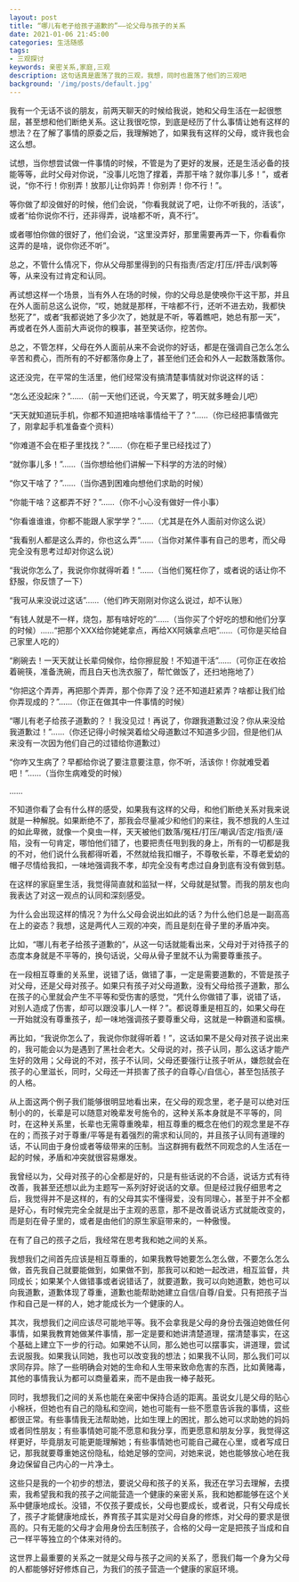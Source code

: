 ```yaml
---
layout: post
title: “哪儿有老子给孩子道歉的”——论父母与孩子的关系
date: 2021-01-06 21:45:00
categories: 生活随感
tags:
- 三观探讨
keywords: 亲密关系,家庭,三观
description: 这句话真是震荡了我的三观，我想，同时也震荡了他们的三观吧
background: '/img/posts/default.jpg'
---
```


我有一个无话不谈的朋友，前两天聊天的时候给我说，她和父母生活在一起很憋屈，甚至想和他们断绝关系。这让我很吃惊，到底是经历了什么事情让她有这样的想法？在了解了事情的原委之后，我理解她了，如果我有这样的父母，或许我也会这么想。

试想，当你想尝试做一件事情的时候，不管是为了更好的发展，还是生活必备的技能等等，此时父母对你说，“没事儿吃饱了撑着，弄那干啥？就你事儿多！”，或者说，“你不行！你别弄！放那儿让你妈弄！你别弄！你不行！”。

等你做了却没做好的时候，他们会说，“你看我就说了吧，让你不听我的，活该”，或者“给你说你不行，还非得弄，说啥都不听，真不行”。

或者哪怕你做的很好了，他们会说，“这里没弄好，那里需要再弄一下，你看看你这弄的是啥，说你你还不听”。

总之，不管什么情况下，你从父母那里得到的只有指责/否定/打压/抨击/讽刺等等，从来没有过肯定和认同。

再试想这样一个场景，当有外人在场的时候，你的父母总是使唤你干这干那，并且在外人面前总这么说你，“哎，她就是那样，干啥都不行，还听不进去劝，我都快愁死了”，或者“我都说她了多少次了，她就是不听，等着瞧吧，她总有那一天”，再或者在外人面前大声说你的糗事，甚至笑话你，挖苦你。

总之，不管怎样，父母在外人面前从来不会说你的好话，都是在强调自己怎么怎么辛苦和费心，而所有的不好都落你身上了，甚至他们还会和外人一起数落数落你。

这还没完，在平常的生活里，他们经常没有搞清楚事情就对你说这样的话：

“怎么还没起床？”……（前一天他们还说，今天累了，明天就多睡会儿吧）

“天天就知道玩手机，你都不知道把啥啥事情给干了？”……（你已经把事情做完了，刚拿起手机准备查个资料）

“你难道不会在柜子里找找？”……（你在柜子里已经找过了）

“就你事儿多！”……（当你想给他们讲解一下科学的方法的时候）

“你又干啥了？”……（当你遇到困难向想他们求助的时候）

“你能干啥？这都弄不好？”……（你不小心没有做好一件小事）

“你看谁谁谁，你都不能跟人家学学？”……（尤其是在外人面前对你这么说）

“我看别人都是这么弄的，你也这么弄”……（当你对某件事有自己的思考，而父母完全没有思考过却对你这么说）

“我说你怎么了，我说你你就得听着！”……（当他们冤枉你了，或者说的话让你不舒服，你反馈了一下）

“我可从来没说过这话”……（他们昨天刚刚对你这么说过，却不认账）

“有钱人就是不一样，烧包，那有啥好吃的”……（当你买了个好吃的想和他们分享的时候）……“把那个XXX给你姥姥拿点，再给XX阿姨拿点吧”……（可你是买给自己家里人吃的）

“刷碗去！一天天就让长辈伺候你，给你擦屁股！不知道干活”……（可你正在收拾着碗筷，准备洗碗，而且白天也洗衣服了，帮忙做饭了，还扫地拖地了）

“你把这个弄弄，再把那个弄弄，那个你弄了没？还不知道赶紧弄？啥都让我们给你弄现成的？”……（你正在做其中一件事情的时候）

“哪儿有老子给孩子道歉的？！我没见过！再说了，你跟我道歉过没？你从来没给我道歉过！”……（你还记得小时候哭着给父母道歉过不知道多少回，但是他们从来没有一次因为他们自己的过错给你道歉过）

“你咋又生病了？早都给你说了要注意要注意，你不听，活该你！你就难受着吧！”……（当你生病难受的时候）

……

不知道你看了会有什么样的感受，如果我有这样的父母，和他们断绝关系对我来说就是一种解脱。如果断绝不了，那我会尽量减少和他们的来往，我不想我的人生过的如此卑微，就像一个臭虫一样，天天被他们数落/冤枉/打压/嘲讽/否定/指责/诬陷，没有一句肯定，哪怕他们错了，也要把责任甩到我的身上，所有的一切都是我的不对，他们说什么我都得听着，不然就给我扣帽子，不尊敬长辈，不尊老爱幼的帽子尽情给我扣，一味地强调我不孝，却完全没有考虑过自身到底有没有做到慈。

在这样的家庭里生活，我觉得简直就和监狱一样，父母就是狱警。而我的朋友也向我表达了对这一观点的认同和深刻感受。

为什么会出现这样的情况？为什么父母会说出如此的话？为什么他们总是一副高高在上的姿态？我想，这是两代人三观的冲突，而且是刻在骨子里的矛盾冲突。

比如，“哪儿有老子给孩子道歉的”，从这一句话就能看出来，父母对于对待孩子的态度本身就是不平等的，换句话说，父母从骨子里就不认为需要尊重孩子。

在一段相互尊重的关系里，说错了话，做错了事，一定是需要道歉的，不管是孩子对父母，还是父母对孩子。如果只有孩子对父母道歉，没有父母给孩子道歉，那么在孩子的心里就会产生不平等和受伤害的感觉，“凭什么你做错了事，说错了话，对别人造成了伤害，却可以跟没事儿人一样？”。都说尊重是相互的，如果父母在一开始就没有尊重孩子，却一味地强调孩子要尊重父母，这就是一种霸道和蛮横。

再比如，“我说你怎么了，我说你你就得听着！”，这话如果不是父母对孩子说出来的，我可能会以为是遇到了黑社会老大。父母说的对，孩子认同，那么这话才能产生好的效用；父母说的不对，孩子不认同，父母还要强行让孩子听从，嫌怨就会在孩子的心里滋长，同时，父母还一并损害了孩子的自尊心/自信心，甚至包括孩子的人格。

从上面这两个例子我们能够很明显地看出来，在父母的观念里，老子是可以绝对压制小的的，长辈是可以随意对晚辈发号施令的，这种关系本身就是不平等的，同时，在这种关系里，长辈也无需尊重晚辈，相互尊重的概念在他们的观念里是不存在的；而孩子对于尊重/平等是有着强烈的需求和认同的，并且孩子认同有道理的话，不认同由于身份或者等级带来的压制。当这群拥有截然不同观念的人生活在一起的时候，矛盾和冲突就很容易爆发。

我曾经以为，父母对孩子的心全都是好的，只是有些话说的不合适，说话方式有待改善，我甚至还想以此为主题写一系列好好说话的文章。但是经过我仔细思考之后，我觉得并不是这样的，有的父母其实不懂得爱，没有同理心，甚至于并不全都是好心，有时候完完全全就是出于主观的恶意，那不是改善说话方式就能改变的，而是刻在骨子里的，或者是由他们的原生家庭带来的，一种傲慢。

在有了自己的孩子之后，我经常在思考我和她之间的关系。

我想我们之间首先应该是相互尊重的，如果我教导她要怎么怎么做，不要怎么怎么做，首先我自己就要能做到，如果做不到，那我可以和她一起改进，相互监督，共同成长；如果某个人做错事或者说错话了，就要道歉，我可以向她道歉，她也可以向我道歉，道歉体现了尊重，道歉也能帮助她建立自信/自尊/自爱。只有把孩子当作和自己是一样的人，她才能成长为一个健康的人。

其次，我想我们之间应该尽可能地平等。我不会拿我是父母的身份去强迫她做任何事情，如果我教育她做某件事情，那一定是要和她讲清楚道理，摆清楚事实，在这个基础上建立下一步的行动。如果她不认同，那么她也可以摆事实，讲道理，尝试去说服我。如果我认同她，我也可以改变我的想法；如果我不认同，那么我们可以求同存异。除了一些明确会对她的生命和人生带来致命危害的东西，比如黄赌毒，其他的事情我认为都可以商量着来，而不是由我一棒子敲死。

同时，我想我们之间的关系也能在亲密中保持合适的距离。虽说女儿是父母的贴心小棉袄，但她也有自己的隐私和空间，她也可能有一些不愿意告诉我的事情，这些都很正常。有些事情我无法帮助她，比如生理上的困扰，那么她可以求助她的妈妈或者同性朋友；有些事情她可能不愿意和我分享，而更愿意和朋友分享，我觉得这样更好，毕竟朋友可能更能理解她；有些事情她也可能自己藏在心里，或者写成日记，那我就要尊重她这份隐私，给她足够的空间，对她来说，她也能够放心地在我身边保留自己内心的一片净土。

这些只是我的一个初步的想法，要说父母和孩子的关系，我还在学习去理解，去摸索，我希望我和我的孩子之间能营造一个健康的亲密关系，我和她都能够在这个关系中健康地成长。没错，不仅孩子要成长，父母也要成长，或者说，只有父母成长了，孩子才能健康地成长，养育孩子其实是对父母自身的修炼，对父母的要求是很高的。只有无能的父母才会用身份去压制孩子，合格的父母一定是把孩子当成和自己一样平等独立的个体来对待的。

这世界上最重要的关系之一就是父母与孩子之间的关系了，愿我们每一个身为父母的人都能够好好修炼自己，为我们的孩子营造一个健康的家庭环境。
